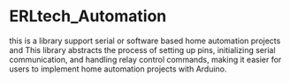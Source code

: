 # ERLtech_Automation
this is a library support serial or  software based home automation projects and  This library abstracts the process of setting up pins, initializing serial communication, and handling relay control commands, making it easier for users to implement home automation projects with Arduino.
